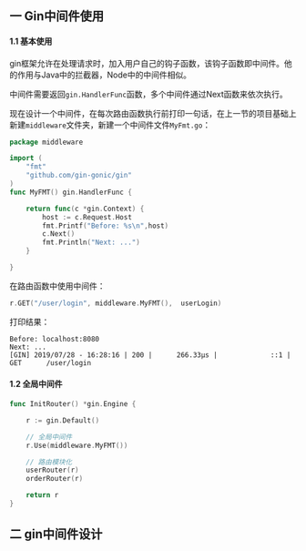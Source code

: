 ## 一 Gin中间件使用

#### 1.1 基本使用

gin框架允许在处理请求时，加入用户自己的钩子函数，该钩子函数即中间件。他的作用与Java中的拦截器，Node中的中间件相似。  

中间件需要返回`gin.HandlerFunc`函数，多个中间件通过Next函数来依次执行。  

现在设计一个中间件，在每次路由函数执行前打印一句话，在上一节的项目基础上新建`middleware`文件夹，新建一个中间件文件`MyFmt.go`：


```go
package middleware

import (
	"fmt"
	"github.com/gin-gonic/gin"
)
func MyFMT() gin.HandlerFunc {

	return func(c *gin.Context) {
		host := c.Request.Host
		fmt.Printf("Before: %s\n",host)
		c.Next()
		fmt.Println("Next: ...")
	}

}

```

在路由函数中使用中间件：
```go
r.GET("/user/login", middleware.MyFMT(),  userLogin)
```

打印结果：
```
Before: localhost:8080
Next: ...
[GIN] 2019/07/28 - 16:28:16 | 200 |      266.33µs |             ::1 | GET      /user/login
```

#### 1.2 全局中间件

```go
func InitRouter() *gin.Engine {

	r := gin.Default()

	// 全局中间件
	r.Use(middleware.MyFMT())

	// 路由模块化
	userRouter(r)
	orderRouter(r)

	return r
}
```

## 二 gin中间件设计

